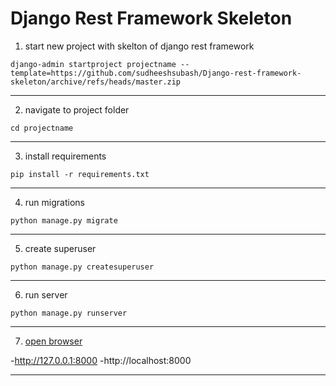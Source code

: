 # Django Rest Framework Skeleton

1) start new project with skelton of django rest framework

`django-admin startproject projectname --template=https://github.com/sudheeshsubash/Django-rest-framework-skeleton/archive/refs/heads/master.zip`

------------------------------------------------

2) navigate to project folder

`cd projectname`

------------------------------------------------

3) install requirements

`pip install -r requirements.txt`

------------------------------------------------

4) run migrations

`python manage.py migrate`

------------------------------------------------

5) create superuser

`python manage.py createsuperuser`

------------------------------------------------

6) run server

`python manage.py runserver`

------------------------------------------------

7) [open browser](http://127.0.0.1:8000)

 -http://127.0.0.1:8000
 -http://localhost:8000

------------------------------------------------
